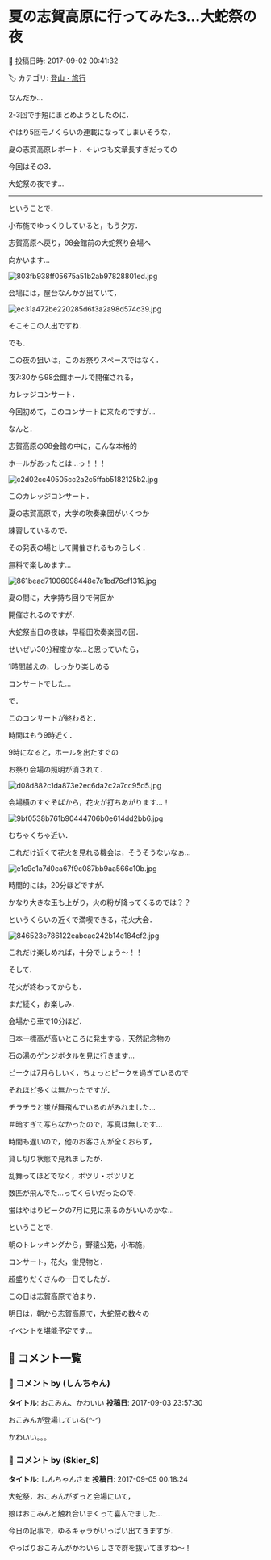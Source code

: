# 夏の志賀高原に行ってみた3…大蛇祭の夜

📅 投稿日時: 2017-09-02 00:41:32

🏷️ カテゴリ: [登山・旅行](c1d637a11a25b457ac978d197adbdafc5.md)

なんだか…


2-3回で手短にまとめようとしたのに．


やはり5回モノくらいの連載になってしまいそうな，


夏の志賀高原レポート．←いつも文章長すぎだっての


今回はその3．


大蛇祭の夜です…





---


ということで．


小布施でゆっくりしていると，もう夕方．


志賀高原へ戻り，98会館前の大蛇祭り会場へ


向かいます…




![803fb938ff05675a51b2ab97828801ed.jpg](images/803fb938ff05675a51b2ab97828801ed.jpg)




会場には，屋台なんかが出ていて，




![ec31a472be220285d6f3a2a98d574c39.jpg](images/ec31a472be220285d6f3a2a98d574c39.jpg)




そこそこの人出ですね．





でも．


この夜の狙いは，このお祭りスペースではなく．


夜7:30から98会館ホールで開催される，


カレッジコンサート．


今回初めて，このコンサートに来たのですが…


なんと．


志賀高原の98会館の中に，こんな本格的


ホールがあったとは…っ！！！




![c2d02cc40505cc2a2c5ffab5182125b2.jpg](images/c2d02cc40505cc2a2c5ffab5182125b2.jpg)







このカレッジコンサート．


夏の志賀高原で，大学の吹奏楽団がいくつか


練習しているので．


その発表の場として開催されるものらしく．


無料で楽しめます…




![861bead71006098448e7e1bd76cf1316.jpg](images/861bead71006098448e7e1bd76cf1316.jpg)




夏の間に，大学持ち回りで何回か


開催されるのですが．


大蛇祭当日の夜は，早稲田吹奏楽団の回．


せいぜい30分程度かな…と思っていたら，


1時間越えの，しっかり楽しめる


コンサートでした…





で．


このコンサートが終わると．


時間はもう9時近く．


9時になると，ホールを出たすぐの


お祭り会場の照明が消されて．




![d08d882c1da873e2ec6da2c2a7cc95d5.jpg](images/d08d882c1da873e2ec6da2c2a7cc95d5.jpg)







会場横のすぐそばから，花火が打ちあがります…！




![9bf0538b761b90444706b0e614dd2bb6.jpg](images/9bf0538b761b90444706b0e614dd2bb6.jpg)




むちゃくちゃ近い．


これだけ近くで花火を見れる機会は，そうそうないなぁ…




![e1c9e1a7d0ca67f9c087bb9aa566c10b.jpg](images/e1c9e1a7d0ca67f9c087bb9aa566c10b.jpg)




時間的には，20分ほどですが．


かなり大きな玉も上がり，火の粉が降ってくるのでは？？


というくらいの近くで満喫できる，花火大会．




![846523e786122eabcac242b14e184cf2.jpg](images/846523e786122eabcac242b14e184cf2.jpg)




これだけ楽しめれば，十分でしょう～！！





そして．


花火が終わってからも．


まだ続く，お楽しみ．


会場から車で10分ほど．


日本一標高が高いところに発生する，天然記念物の


[石の湯のゲンジボタル](http://ishinoyu.com/firefly)を見に行きます…





ピークは7月らしいく，ちょっとピークを過ぎているので


それほど多くは無かったですが．


チラチラと蛍が舞飛んでいるのがみれました…


＃暗すぎて写らなかったので，写真は無しです…





時間も遅いので，他のお客さんが全くおらず，


貸し切り状態で見れましたが．


乱舞ってほどでなく，ポツリ・ポツリと


数匹が飛んでた…ってくらいだったので．


蛍はやはりピークの7月に見に来るのがいいのかな…





ということで．


朝のトレッキングから，野猿公苑，小布施，


コンサート，花火，蛍見物と．


超盛りだくさんの一日でしたが．


この日は志賀高原で泊まり．


明日は，朝から志賀高原で，大蛇祭の数々の


イベントを堪能予定です…

## 💬 コメント一覧

### 💬 コメント by (しんちゃん)
**タイトル**: おこみん、かわいい
**投稿日**: 2017-09-03 23:57:30

おこみんが登場している(*^-^*)

かわいい。。。

### 💬 コメント by (Skier_S)
**タイトル**: しんちゃんさま
**投稿日**: 2017-09-05 00:18:24

大蛇祭，おこみんがずっと会場にいて，

娘はおこみんと触れ合いまくって喜んでました…



今日の記事で，ゆるキャラがいっぱい出てきますが．

やっぱりおこみんがかわいらしさで群を抜いてますね～！

